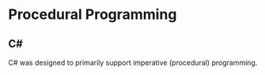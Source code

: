 # Procedural Programming
## C# 
C# was designed to primarily support imperative (procedural) programming.

